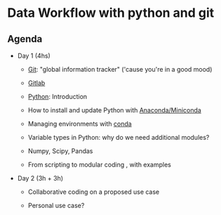 # Data Workflow with python and git

## Agenda

- Day 1 (4hs)

  - [Git](https://git-scm.com/): "global information tracker" ('cause you're in a good mood)
  - [Gitlab](https://about.gitlab.com/)
  
  - [Python](https://www.python.org/): Introduction
  - How to install and update Python with [Anaconda/Miniconda](https://www.anaconda.com/)
  - Managing environments with [conda](https://conda.io/)
  
  - Variable types in Python: why do we need additional modules? 
  - Numpy, Scipy, Pandas
  - From scripting to modular coding , with examples
  
- Day 2 (3h + 3h)
  - Collaborative coding on a proposed use case

  - Personal use case?
  